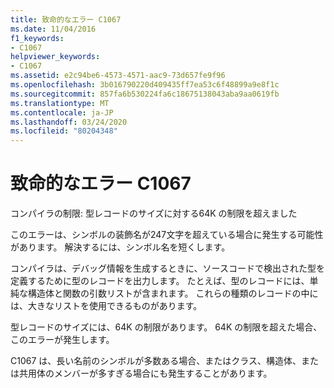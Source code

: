 ```yaml
---
title: 致命的なエラー C1067
ms.date: 11/04/2016
f1_keywords:
- C1067
helpviewer_keywords:
- C1067
ms.assetid: e2c94be6-4573-4571-aac9-73d657fe9f96
ms.openlocfilehash: 3b016790220d409435ff7ea53c6f48899a9e8f1c
ms.sourcegitcommit: 857fa6b530224fa6c18675138043aba9aa0619fb
ms.translationtype: MT
ms.contentlocale: ja-JP
ms.lasthandoff: 03/24/2020
ms.locfileid: "80204348"
---
```

# <a name="fatal-error-c1067"></a>致命的なエラー C1067

コンパイラの制限: 型レコードのサイズに対する64K の制限を超えました

このエラーは、シンボルの装飾名が247文字を超えている場合に発生する可能性があります。  解決するには、シンボル名を短くします。

コンパイラは、デバッグ情報を生成するときに、ソースコードで検出された型を定義するために型のレコードを出力します。  たとえば、型のレコードには、単純な構造体と関数の引数リストが含まれます。  これらの種類のレコードの中には、大きなリストを使用できるものがあります。

型レコードのサイズには、64K の制限があります。  64K の制限を超えた場合、このエラーが発生します。

C1067 は、長い名前のシンボルが多数ある場合、またはクラス、構造体、または共用体のメンバーが多すぎる場合にも発生することがあります。
